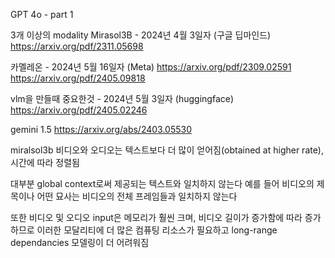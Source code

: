 GPT 4o - part 1

3개 이상의 modality Mirasol3B - 2024년 4월 3일자 (구글 딥마인드)
https://arxiv.org/pdf/2311.05698

카멜레온 - 2024년 5월 16일자 (Meta)
https://arxiv.org/pdf/2309.02591 https://arxiv.org/pdf/2405.09818

vlm을 만들때 중요한것 - 2024년 5월 3일자 (huggingface)
https://arxiv.org/pdf/2405.02246

gemini 1.5 https://arxiv.org/abs/2403.05530

miralsol3b
비디오와 오디오는 텍스트보다 더 많이 얻어짐(obtained at higher rate), 시간에 따라 정렬됨

대부분 global context로써 제공되는 텍스트와 일치하지 않는다
예를 들어 비디오의 제목이나 어떤 묘사는 비디오의 전체 프레임들과 일치하지 않는다

또한 비디오 및 오디오 input은 메모리가 훨씬 크며, 비디오 길이가 증가함에 따라 증가하므로 이러한 모달리티에 더 많은 컴퓨팅 리소스가 필요하고 long-range dependancies 모델링이 더 어려워짐
